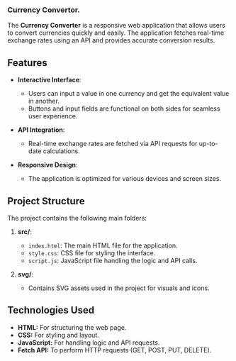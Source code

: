 ### Currency Convertor.

The **Currency Converter** is a responsive web application that allows users to convert currencies quickly and easily. The application fetches real-time exchange rates using an API and provides accurate conversion results.

## Features

- **Interactive Interface**:
  - Users can input a value in one currency and get the equivalent value in another.
  - Buttons and input fields are functional on both sides for seamless user experience.
  
- **API Integration**:
  - Real-time exchange rates are fetched via API requests for up-to-date calculations.

- **Responsive Design**:
  - The application is optimized for various devices and screen sizes.

## Project Structure

The project contains the following main folders:

1. **src/**:
   - `index.html`: The main HTML file for the application.
   - `style.css`: CSS file for styling the interface.
   - `script.js`: JavaScript file handling the logic and API calls.

2. **svg/**:
   - Contains SVG assets used in the project for visuals and icons.

## Technologies Used

- **HTML:** For structuring the web page.
- **CSS:** For styling and layout.
- **JavaScript:** For handling logic and API requests.
- **Fetch API:** To perform HTTP requests (GET, POST, PUT, DELETE).

